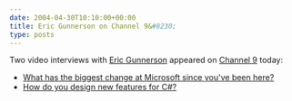 ```yaml
---
date: 2004-04-30T10:10:00+00:00
title: Eric Gunnerson on Channel 9&#8230;
type: posts
---
```

Two video interviews with [Eric Gunnerson](http://blogs.msdn.com/ericgu) appeared on [Channel 9](http://channel9.msdn.com/) today:

  * [What has the biggest change at Microsoft since you've been here?](http://channel9.msdn.com/ShowPost.aspx?PostID=5719#5719) 
  * [How do you design new features for C#?](http://channel9.msdn.com/ShowPost.aspx?PostID=5722#5722) 

 
